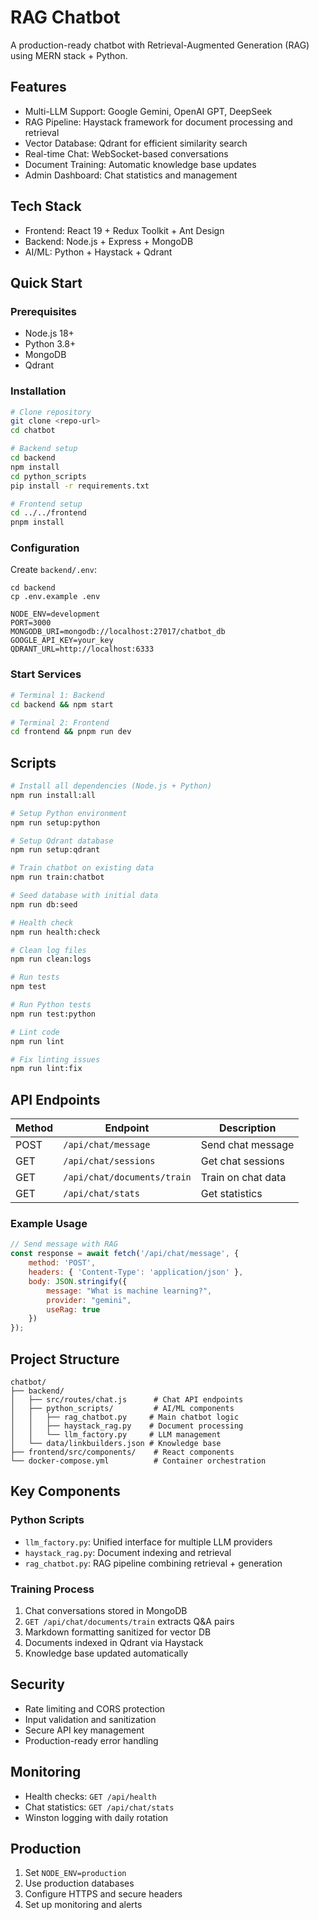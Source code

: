 # RAG Chatbot

A production-ready chatbot with Retrieval-Augmented Generation (RAG) using MERN stack + Python.

## Features

- Multi-LLM Support: Google Gemini, OpenAI GPT, DeepSeek
- RAG Pipeline: Haystack framework for document processing and retrieval
- Vector Database: Qdrant for efficient similarity search
- Real-time Chat: WebSocket-based conversations
- Document Training: Automatic knowledge base updates
- Admin Dashboard: Chat statistics and management

## Tech Stack

- Frontend: React 19 + Redux Toolkit + Ant Design
- Backend: Node.js + Express + MongoDB
- AI/ML: Python + Haystack + Qdrant

## Quick Start

### Prerequisites
- Node.js 18+
- Python 3.8+
- MongoDB
- Qdrant

### Installation

```bash
# Clone repository
git clone <repo-url>
cd chatbot

# Backend setup
cd backend
npm install
cd python_scripts
pip install -r requirements.txt

# Frontend setup
cd ../../frontend
pnpm install
```

### Configuration

Create `backend/.env`:

``` env
cd backend
cp .env.example .env
```

```env
NODE_ENV=development
PORT=3000
MONGODB_URI=mongodb://localhost:27017/chatbot_db
GOOGLE_API_KEY=your_key
QDRANT_URL=http://localhost:6333
```

### Start Services

```bash
# Terminal 1: Backend
cd backend && npm start

# Terminal 2: Frontend
cd frontend && pnpm run dev
```

## Scripts

```bash
# Install all dependencies (Node.js + Python)
npm run install:all

# Setup Python environment
npm run setup:python

# Setup Qdrant database
npm run setup:qdrant

# Train chatbot on existing data
npm run train:chatbot

# Seed database with initial data
npm run db:seed

# Health check
npm run health:check

# Clean log files
npm run clean:logs

# Run tests
npm test

# Run Python tests
npm run test:python

# Lint code
npm run lint

# Fix linting issues
npm run lint:fix
```

## API Endpoints

| Method | Endpoint | Description |
|--------|----------|-------------|
| POST | `/api/chat/message` | Send chat message |
| GET | `/api/chat/sessions` | Get chat sessions |
| GET | `/api/chat/documents/train` | Train on chat data |
| GET | `/api/chat/stats` | Get statistics |

### Example Usage

```javascript
// Send message with RAG
const response = await fetch('/api/chat/message', {
    method: 'POST',
    headers: { 'Content-Type': 'application/json' },
    body: JSON.stringify({
        message: "What is machine learning?",
        provider: "gemini",
        useRag: true
    })
});
```

## Project Structure

```
chatbot/
├── backend/
│   ├── src/routes/chat.js      # Chat API endpoints
│   ├── python_scripts/         # AI/ML components
│   │   ├── rag_chatbot.py     # Main chatbot logic
│   │   ├── haystack_rag.py    # Document processing
│   │   └── llm_factory.py     # LLM management
│   └── data/linkbuilders.json # Knowledge base
├── frontend/src/components/    # React components
└── docker-compose.yml          # Container orchestration
```

## Key Components

### Python Scripts
- `llm_factory.py`: Unified interface for multiple LLM providers
- `haystack_rag.py`: Document indexing and retrieval
- `rag_chatbot.py`: RAG pipeline combining retrieval + generation

### Training Process
1. Chat conversations stored in MongoDB
2. `GET /api/chat/documents/train` extracts Q&A pairs
3. Markdown formatting sanitized for vector DB
4. Documents indexed in Qdrant via Haystack
5. Knowledge base updated automatically

## Security

- Rate limiting and CORS protection
- Input validation and sanitization
- Secure API key management
- Production-ready error handling

## Monitoring

- Health checks: `GET /api/health`
- Chat statistics: `GET /api/chat/stats`
- Winston logging with daily rotation

## Production

1. Set `NODE_ENV=production`
2. Use production databases
3. Configure HTTPS and secure headers
4. Set up monitoring and alerts

